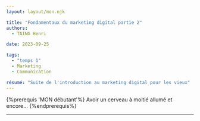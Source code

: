 ```yaml
---
layout: layout/mon.njk

title: "Fondamentaux du marketing digital partie 2"
authors:
  - TAING Henri

date: 2023-09-25

tags:
  - "temps 1"
  - Marketing
  - Communication

résumé: "Suite de l'introduction au marketing digital pour les vieux"
---
```


{%prerequis 'MON débutant'%}
Avoir un cerveau à moitié allumé et encore...
{%endprerequis%}

---

